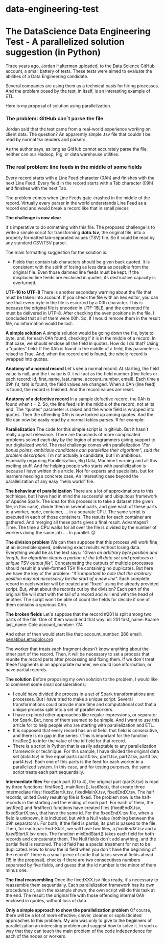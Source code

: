 # data-engineering-test
# The DataScience Data Engineering Test - A parallelized solution suggestion (in Python)

Three years ago, Jordan Halterman  uploaded, to the Data Science GitHub account, a small battery of tests. These tests were aimed to evaluate the abilities of a Data Engineering candidate.

Several companies are using them as a technical basis for hiring processes. And the problem posed by the test, in itself, is an interesting example of ETL. 

Here is my proposal of solution using parallelization. 

### The problem: GitHub can´t parse the file

Jordan said that the test came from a real-world experience working on client data. The question? An apparently simple .tsv file that couldn´t be read by normal tsv readers and parsers.

As the author says, as long as GitHub cannot accurately parse the file, neither can our Hadoop, Pig, or data warehouse utilities.

### The real problem: line feeds in the middle of some fields

Every record starts with a Line Feed character (0Ah) and finishes with the next Line Feed. Every field in the record starts with a Tab character (09h) and finishes with the next Tab.

The problem comes when Line Feeds gate-crashed in the middle of the record. Virtually every parser in the world understands Line Feed as a record end and would break a record like that in small pieces

**The challenge is now clear**

It´s imperative to do something with this file. The proposed challenge is to write a simple script for transforming ***data.tsv***, the original file, into a properly formatted tab-separated values (TSV) file. So it could be read by any standard CSV/TSV parser.

The main formatting suggestion for the solution is:
* Fields that contain tab characters should be given back quoted.
It is consistent with the spirit of losing as less data as possible from the original file. Even those damned line feeds must be kept. If the misplaced line feeds are enclosed in quotes, its destructive capacity is overturned.

**UTF-16 to UTF-8**
There is another secondary warning about the file that must be taken into account.
If you check the file with an hex editor, you can see that every byte in the file is escorted by a 00h character. This is because the original file is encoded in UTF-16LE, and the corrected file must be delivered in UTF-8.
After checking the even positions in the file, I concluded that all of them were 00h. So, if I would remove them in the result file, no information would be lost.

**A simple solution**
A simple solution would be going down the file, byte to byte, and, for each 0Ah found, checking if it is in the middle of a record. In that case, we should enclose all the field in quotes.
How do I do that? Using a “quotes” field. If the 0Ah is found in the middle of a field, this parameter is raised to True. And, when the record end is found, the whole record is wrapped into quotes.

**Anatomy of a normal record**
Let´s see a normal record. At starting, the field value is null, and the t value is 0. t will act as the field number (five fields or each record: id, first_name, last_name, account_number, email).
Each time a 09h (\t, tab) is found, the field values are changed.
When a 0Ah (line feed) is found, the record is finished. And the record values are reset.

**Anatomy of a defective record**
In a sample defective record, the 0Ah is found when t = 2. So, the line feed is in the middle of the record, not at its end. The “quotes” parameter is raised and the whole field is wrapped into quotes.
Then the offending 0Ah is now locked up among quotes. 
And the file can now be easily read by a normal tables parses. R for example:
 
**Parallelization**
The code for this simple script is in gitHub. But it hasn´t really a great relevance. There are thousands of more complicated problems solved each day by the legion of programmers giving support to our digitalized world.
The real challenge comes with parallelization 
*"For bonus points, ambitious candidates can parallelize their algorithm", said the problem descrption*.
I´m not actually a candidate, but I´m ambitious. Especially regarding Parallelization, Big Data, Machine Learning and all this exciting stuff.
And for helping people who starts with parallelization is because I have written this article. Not for experts and specialists, but for learners needing a concrete case. An interesting case beyond the parallelization of any easy “hello world” file.

**The behaviour of parallelization**
There are a lot of approximations to this technique, but I have had in mind the successful and ubiquitous framework of Apache Spark.
The idea for this process is to take a dataset (the given file, in this case), divide them in several parts, and give each of these parts to a worker, node, container, … in a separate CPU. 
The same script is executed in each of those containers. The results for each container are gathered. And merging all these parts gives a final result.
Advantages? Time. The time a CPU walks for all over the file is divided by the number of workers doing the same job …. In parallel. 😊
 
**The division problem**
We can then suppose that this process will work fine, at an incredible speed, delivering exact results without losing data.
Everything would be as the text says:
*"Given an arbitrary byte position and length, the algorithm cleans a portion of the full data set and produces a unique TSV output file".*
Concatenating the outputs of multiple processes should result in a well-formed TSV file containing no duplicates.
But here we have the key of the problem:
*"It's important to note that the arbitrary position may not necessarily be the start of a new line".*
Each complete record in each worker will be treated and “fixed” using the already provided script. But, what about the records cut by the division?
Each part of the original file will start with the tail of a record and will end with the head of another. The script won’t be able of count the fields for decide if one of them contains a spurious 0Ah.

**The broken fields**
Let´s suppose that the record #201 is split among two parts of the file. One of them would end that way: 
id: 201
first_name: Kuame
last_name: Cole
account_number: 774

And other of then would start like that:
account_number: 288
email: penatibus.et@dolor.org

The worker that treats each fragment doesn´t know anything about the other part of the record. Then, it will be necessary to set a process that reunite the record parts after processing and fixing them. If we don´t treat these fragments in an appropriate manner, we could lose information, or have partial records.

**The solution**
Before proposing my own solution to the problem, I would like to comment some small considerations:
*	I could have divided the process in a set of Spark transformations and processes. But I have tried to make a unique script. Several transformations could provide more time and computational cost that a unique process split into a set of parallel workers.
*	I have explored other approaches like regular expressions, or separator for Spark. But, none of them seemed to be simple. And I want to use this article for to help people who are starting with parallelization and ETL.
*	It is supposed that every record has an id field, that field is consecutive, and there is no gap in the series. (This is important for the function firstRec() to infer the value of the id field for that record.
*	There is a script in Python that is easily adaptable to any parallelization framework or technique.
For this sample, I have divided the original data set (data.tsv) in five equal parts (part0.tsv, part1.tsv, part2.tsv, part3.tsv, part4.tsv). Each one of this parts is the feed for each worker in a parallelized system. In this case, and for testing purposes, the same script treats each part sequentially.

**Intermediate files**
For each part (0 to 4), the original part (partX.tsv) is read by three functions: firstRec(), mainRecs(), lastRec(), that create three intermediate files: fixedStartX.tsv, fixedMainX.tsv, fixedEndX.tsv. 
The half records, united
Every resulting file is fixed. The problem now is the half-records in the starting and the ending of each part.
For each of them, the lastRec() and  firstRec() functions have created files (fixedEndX.tsv, fixedStartX.tsv), that have the same id. For the fixedEndX.tsv file, when a field is unknown, it is included, but with a Null value (nothing between the 09h separators). For both, If the field is partial, its part is passed to the file.
Then, for each pair End-Start, we will have two files, a *fixedEndX.tsv* and a *fixedStartX.tsv* ones.
The function mixEndStart() takes each field for both records and concatenate them. The Null  fields don´t add anything, and the partial field is restored. The id field has a special treatment for not to be duplicated.
How to know the id field when you don´t have the beginning of the record?
There is a small piece of code that takes several fields ahead (15 in the proposal), checks if there are two consecutives numbers separated by five fields, and guess that the id number is the minor of them minus one.

**The final reassembling**
Once the fixedXXX.tsv files ready, it´s necessary to reassemble them sequentially. Each parallelization framework has its own procedures or, as in the example shown, the own script will do this task at the end. The result: the original file with those offending internal 0Ah enclosed in quotes, without loss of data.

**Only a simple approach to show the parallelization problem**
Of course, there will be a lot of more effective, clever, cleaner or sophisticated approaches to this problem. My aim was only to give to the beginners of parallelization an interesting problem and suggest how to solve it. In such a way that they can touch the main problem of the code independence for each of the nodes or workers.
